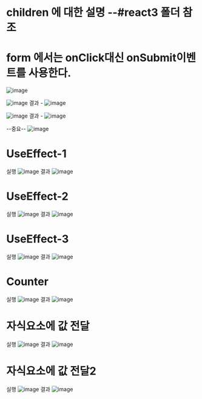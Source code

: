 
# children 에 대한 설명 --#react3 폴더 참조

# form 에서는 onClick대신 onSubmit이벤트를 사용한다.
![image](https://github.com/dddd1215/react_basic/assets/129017020/9d4061fa-7ebc-4b4e-9096-266ca457f930)

![image](https://github.com/dddd1215/react_basic/assets/129017020/8920f6e6-6b1d-44c7-a14f-24d549141440)
결과 -
![image](https://github.com/dddd1215/react_basic/assets/129017020/b6f669db-a46f-455a-a886-54e373027274)


![image](https://github.com/dddd1215/react_basic/assets/129017020/8ef7ec69-5481-453e-86d6-71269d8eb115)
결과 -
![image](https://github.com/dddd1215/react_basic/assets/129017020/141f3416-3963-4eac-964b-66a7f68a7ff2)


--중요--
![image](https://github.com/dddd1215/react_basic/assets/129017020/da195684-e00a-4a5e-904d-66106c66a93e)

# UseEffect-1
  실행
   ![image](https://github.com/dddd1215/react_basic/assets/129017020/24babed0-b4a8-4178-8df3-2ee3c27f2df2)
  결과
  ![image](https://github.com/dddd1215/react_basic/assets/129017020/5c663686-38aa-4ee8-915d-ca0298d2043d)
# UseEffect-2
  실행
   ![image](https://github.com/dddd1215/react_basic/assets/129017020/3170e6f9-98d5-4927-9790-9c127b988252)
  결과
   ![image](https://github.com/dddd1215/react_basic/assets/129017020/a015a3a9-34a1-4c7c-9d9f-c4863b70bbc7)
# UseEffect-3
  실행
   ![image](https://github.com/dddd1215/react_basic/assets/129017020/4645b691-96fc-4bce-8672-bc937001fd8f)
  결과
   ![image](https://github.com/dddd1215/react_basic/assets/129017020/7005d647-3120-4522-b2ce-48caca58e485)

# Counter
  실행
  ![image](https://github.com/dddd1215/react_basic/assets/129017020/bcff7ba9-1cc4-4338-b63e-59b2c0a660ae)
  결과
  ![image](https://github.com/dddd1215/react_basic/assets/129017020/58a9a7a5-a4a1-4a09-866c-76b0dac99c10)
  
# 자식요소에 값 전달
 실행
 ![image](https://github.com/dddd1215/react_basic/assets/129017020/57bed758-97a2-4176-ab0d-387ee805ca0b)
 결과
 ![image](https://github.com/dddd1215/react_basic/assets/129017020/0f9c4598-3e88-4594-b1ee-6bad379fa964)
 
# 자식요소에 값 전달2
실행
![image](https://github.com/dddd1215/react_basic/assets/129017020/4058cd6c-68d6-487a-8f1b-0de5f3cf507b)
결과
![image](https://github.com/dddd1215/react_basic/assets/129017020/e1c0cefa-1caf-45ac-b0d1-d5ccb3ed448c)


